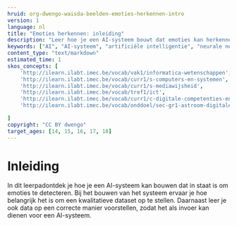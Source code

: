 ```yaml
---
hruid: org-dwengo-waisda-beelden-emoties-herkennen-intro
version: 1
language: nl
title: "Emoties herkennen: inleiding"
description: "Leer hoe je een AI-systeem bouwt dat emoties kan herkennen."
keywords: ["AI", "AI-systeem", "artificiële intelligentie", "neurale netwerken", "classificatie", "beelden", "emoties"]
content_type: "text/markdown"
estimated_time: 1
skos_concepts: [
    'http://ilearn.ilabt.imec.be/vocab/vak1/informatica-wetenschappen', 
    'http://ilearn.ilabt.imec.be/vocab/curr1/s-computers-en-systemen',
    'http://ilearn.ilabt.imec.be/vocab/curr1/s-mediawijsheid',
    'http://ilearn.ilabt.imec.be/vocab/tref1/ict',
    'http://ilearn.ilabt.imec.be/vocab/curr1/c-digitale-competenties-en-mediawijsheid',
    'http://ilearn.ilabt.imec.be/vocab/onddoel/sec-gr1-astroom-digitale-competenties-en-mediawijsheid-4.5',

]
copyright: "CC BY dwengo"
target_ages: [14, 15, 16, 17, 18]
---
```


# Inleiding

In dit leerpadontdek je hoe je een AI-systeem kan bouwen dat in staat is om emoties te detecteren. Bij het bouwen van het systeem ervaar je hoe belangrijk het is om een kwalitatieve dataset op te stellen. Daarnaast leer je ook data op een correcte manier voorstellen, zodat het als invoer kan dienen voor een AI-systeem.
